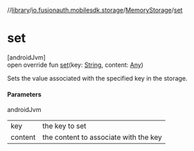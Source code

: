 //[library](../../../index.md)/[io.fusionauth.mobilesdk.storage](../index.md)/[MemoryStorage](index.md)/[set](set.md)

# set

[androidJvm]\
open override fun [set](set.md)(key: [String](https://kotlinlang.org/api/latest/jvm/stdlib/kotlin/-string/index.html), content: [Any](https://kotlinlang.org/api/latest/jvm/stdlib/kotlin/-any/index.html))

Sets the value associated with the specified key in the storage.

#### Parameters

androidJvm

| | |
|---|---|
| key | the key to set |
| content | the content to associate with the key |

